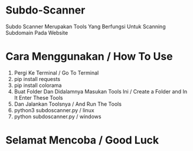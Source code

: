 # Subdo-Scanner
Subdo Scanner Merupakan Tools Yang Berfungsi Untuk Scanning Subdomain Pada Website
# Cara Menggunakan / How To Use
1. Pergi Ke Terminal / Go To Terminal
2. pip install requests
3. pip install colorama
4. Buat Folder Dan Didalamnya Masukan Tools Ini / Create a Folder and In It Enter These Tools
5. Dan Jalankan Toolsnya / And Run The Tools
6. python3 subdoscanner.py / linux
7. python subdoscanner.py / windows
# Selamat Mencoba / Good Luck
